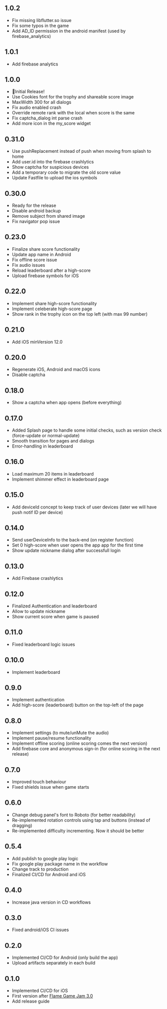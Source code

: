 ## 1.0.2
* Fix missing libflutter.so issue
* Fix some typos in the game
* Add AD_ID permission in the android manifest (used by firebase_analytics)

## 1.0.1
* Add firebase analytics

## 1.0.0
* 🚀Initial Release!
* Use Cookies font for the trophy and shareable score image
* MaxWidth 300 for all dialogs
* Fix audio enabled crash
* Override remote rank with the local when score is the same
* Fix captcha_dialog int parse crash
* Add more icon in the my_score widget

## 0.31.0
* Use pushReplacement instead of push when moving from splash to home
* Add user.id into the firebase crashlytics
* Show captcha for suspicious devices
* Add a temporary code to migrate the old score value
* Update Fastfile to upload the ios symbols

## 0.30.0
* Ready for the release
* Disable android backup
* Remove subject from shared image
* Fix navigator pop issue

## 0.23.0
* Finalize share score functionality
* Update app name in Android
* Fix offline score issue
* Fix audio issues
* Reload leaderboard after a high-score
* Upload firebase symbols for iOS

## 0.22.0
* Implement share high-score functionality
* Implement celeberate high-score page
* Show rank in the trophy icon on the top left (with max 99 number)

## 0.21.0
* Add iOS minVersion 12.0

## 0.20.0
* Regenerate iOS, Android and macOS icons
* Disable captcha

## 0.18.0
* Show a captcha when app opens (before everything)

## 0.17.0
* Added Splash page to handle some initial checks, such as version check (force-update or normal-update)
* Smooth transition for pages and dialogs
* Error-handling in leaderboard

## 0.16.0
* Load maximum 20 items in leaderboard
* Implement shimmer effect in leaderboard page

## 0.15.0
* Add deviceId concept to keep track of user devices (later we will have push notif ID per device)

## 0.14.0
* Send userDeviceInfo to the back-end (on register function)
* Set 0 high-score when user opens the app app for the first time
* Show update nickname dialog after successfull login 

## 0.13.0
* Add Firebase crashlytics

## 0.12.0
* Finalized Authentication and leaderboard
* Allow to update nickname
* Show current score when game is paused

## 0.11.0
* Fixed leaderboard logic issues

## 0.10.0
* Implement leaderboard

## 0.9.0
* Implement authentication
* Add high-score (leaderboard) button on the top-left of the page

## 0.8.0
* Implement settings (to mute/unMute the audio)
* Implement pause/resume functionality
* Implement offline scoring (online scoring comes the next version)
* Add firebase core and anonymous sign-in (for online scoring in the next release)

## 0.7.0
* Improved touch behaviour
* Fixed shields issue when game starts

## 0.6.0
* Change debug panel's font to Roboto (for better readability)
* Re-implemented rotation controls using tap and buttons (instead of dragging)
* Re-implemented difficulty incrementing. Now it should be better

## 0.5.4
* Add publish to google play logic
* Fix google play package name in the workflow
* Change track to production
* Finalized CI/CD for Android and iOS

## 0.4.0
* Increase java version in CD workflows

## 0.3.0
* Fixed android/iOS CI issues

## 0.2.0
* Implemented CI/CD for Android (only build the app)
* Upload artifacts separately in each build

## 0.1.0
* Implemented CI/CD for iOS
* First version after [Flame Game Jam 3.0](https://itch.io/jam/flame-jam-3)
* Add release guide
